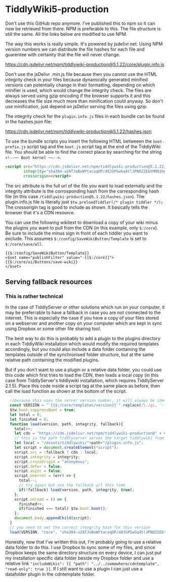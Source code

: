 # TiddlyWiki5-production

Don't use this GitHub repo anymore. I've published this to npm so it can now be retrieved from there. NPM is preferable to this. The file structure is still the same. All the links below are modified to use NPM.

The way this works is really simple. It's powered by jsdelivr.net. Using NPM version numbers we can distribute the file hashes for each file and guarentee with certainty that the file will never change. 

https://cdn.jsdelivr.net/npm/tiddlywiki-production@5.1.22/core/plugin.info.js

Don't use the jsDelivr .min.js file because then you cannot use the HTML integrity check in your files because dynamically generated minified versions can potentially change in their formatting, depending on which minifier is used, which would change the integrity check. The files are always served using gzip encoding if the browser supports it and this decreases the file size much more than minification could anyway. So don't use minification, just depend on jsDelivr serving the files using gzip. 

The integrity check for the `plugin.info.js` files in each bundle can be found in the hashes.json file:

https://cdn.jsdelivr.net/npm/tiddlywiki-production@5.1.22/hashes.json

To use the bundle scripts you insert the following HTML betweeen the `boot-prefix.js` script tag and the `boot.js` script tag at the end of the TiddlyWiki file. You should be able to find the correct place by searching for the string `<!--~~ Boot kernel ~~-->`.

```html
<script src="https://cdn.jsdelivr.net/npm/tiddlywiki-production@5.1.22/core/plugin.info.js" 
        integrity="sha384-v2ATJoBoWYtacxqOP/48JGPSwGq4tlJPNOZ2EbtMN83UpOKIxF6E4nRTLQ2ckmcb"
        crossorigin></script>
```

The src attribute is the full url of the file you want to load externally and the integrity attribute is the corrosponding hash from the corresponding hash file (in this case `/tiddlywiki-production@5.1.22/hashes.json`). The plugin.info.js file is literally just `$tw.preloadTiddler(/* plugin tiddler */);` The crossorigin tag is good to include as shown. It basically tells the browser that it's a CDN resource. 


You can use the following wikitext to download a copy of your wiki minus the plugins you want to pull from the CDN (in this example, only `$:/core`). Be sure to include the minus sign in front of each tiddler you want to exclude. This assumes `$:/config/SaveWikiButton/Template` is set to `$:/core/save/all`. 

```plain
{{$:/config/SaveWikiButton/Template}}
<$set name="publishFilter" value="-[[$:/core]]">
{{$:/core/ui/Buttons/save-wiki}}
</$set>
```

## Serving fallback resources

### This is rather technical

In the case of TiddlyServer or other solutions which run on your computer, it may be preferrable to have a fallback in case you are not connected to the internet. This is especially the case if you have a copy of your files stored on a webserver and another copy on your computer which are kept in sync using Dropbox or some other file sharing tool. 

The best way to do this is probably to add a plugin to the plugins directory in each TiddlyWiki installation which would modify the required templates accordingly, but you could also include a data folder containing the templates outside of the synchronised folder structure, but at the same relative path containing the modified plugins. 

But if you don't want to use a plugin or a relative data folder, you could use this code which first tries to load the CDN, then loads a local copy (in this case from TiddlyServer's tiddlywiki installation, which requires TiddlyServer 2.1.5). Place this code inside a script tag at the same place as before, then call the load function as shown at the bottom of the script. 

```js
  //because this uses the server version number, it will always be identical to the fallback
  const VERSION = "`{{$:/core/templates/version}}`".replace(/\./gi, '-');
  $tw.boot.suppressBoot = true;
  let total = 0;
  let finished = 0;
  function load(version, path, integrity, fallback){
    total++;
    let cdn = "https://cdn.jsdelivr.net/npm/tiddlywiki-production@" + version + "/" + path + "/plugin.info.js";
    // this is the path tiddlyserver serves the target tiddlywiki from
    let local = "/assets/tiddlywiki/"+path+"/plugin.info.js";
    let script = document.createElement("script");
    script.src = !fallback ? cdn : local;
    script.integrity = integrity;
    script.crossOrigin = "anonymous";
    script.defer = false;
    script.async = false;
    script.onerror = (err) => {
      total--;
      // try again but use the fallback url this time
      if(!fallback) load(version, path, integrity, true);
    };
    script.onload = () => { 
      finished++;
      if(finished === total) $tw.boot.boot();
    };
    document.body.appendChild(script);
  }
  // you need to set the correct integrity hash for this version
  load(VERSION, "core", "sha384-v2ATJoBoWYtacxqOP/48JGPSwGq4tlJPNOZ2EbtMN83UpOKIxF6E4nRTLQ2ckmcb", false);
```
 
Honestly, now that I've written this out, I'm probably going to use a relative data folder to do this. I use Dropbox to sync some of my files, and since Dropbox keeps the same directory structure on every device, I can just put my installation specific data folder beside my Dropbox folder and use a relative link `"includeWikis": [{ "path": "../../somewhere/cdntemplate", "read-only": true }]`. If I still want to use a plugin I can just use a datafolder plugin in the cdntemplate folder.
